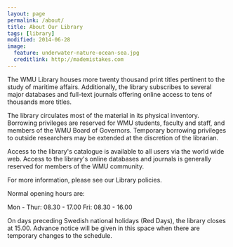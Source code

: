 ```yaml
---
layout: page
permalink: /about/
title: About Our Library 
tags: [library]
modified: 2014-06-28
image:
  feature: underwater-nature-ocean-sea.jpg 
  creditlink: http://mademistakes.com
---
```

The WMU Library houses more twenty thousand print titles pertinent to the study
of maritime affairs. Additionally, the library subscribes to several major
databases and full-text journals offering online access to tens of thousands
more titles.

The library circulates most of the material in its physical inventory.
Borrowing privileges are reserved for WMU students, faculty and staff, and
members of the WMU Board of Governors. Temporary borrowing privileges to
outside researchers may be extended at the discretion of the librarian.

Access to the library's catalogue is available to all users via the world wide
web. Access to the library's online databases and journals is generally
reserved for members of the WMU community.

For more information, please see our Library policies.

Normal opening hours are:

Mon - Thur: 08.30 - 17.00
Fri: 08.30 - 16.00

On days preceding Swedish national holidays (Red Days), the library closes at
15.00. Advance notice will be given in this space when there are temporary
changes to the schedule.
